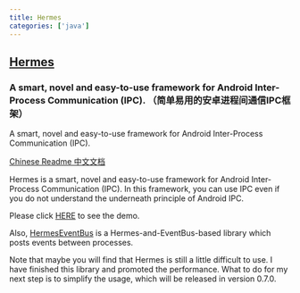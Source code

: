 ```yaml
---
title: Hermes
categories: ['java']
---
```

## [Hermes](https://github.com/Xiaofei-it/Hermes)

### A smart, novel and easy-to-use framework for Android Inter-Process Communication (IPC). （简单易用的安卓进程间通信IPC框架）

A smart, novel and easy-to-use framework for Android Inter-Process Communication (IPC).

[Chinese Readme 中文文档](https://github.com/Xiaofei-it/Hermes/blob/master/README-ZH-CN.md)

Hermes is a smart, novel and easy-to-use framework for Android Inter-Process Communication (IPC). In this framework, you can use IPC even if you do not understand the underneath principle of Android IPC.

Please click [HERE](https://github.com/Xiaofei-it/Hermes-IPC-Demo) to see the demo.

Also, [HermesEventBus](https://github.com/eleme/HermesEventBus) is a Hermes-and-EventBus-based library
which posts events between processes.

Note that maybe you will find that Hermes is still a little difficult to use. I have finished this
library and promoted the performance. What to do for my next step is to simplify the usage, which
will be released in version 0.7.0.
